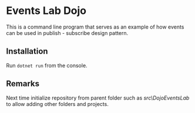# Events Lab Dojo
This is a command line program that serves as an example of how events can be used in publish - subscribe design pattern.

## Installation
Run `dotnet run` from the console.

## Remarks

Next time initialize repository from parent folder such as *src\DojoEventsLab* to allow adding other folders and projects.
